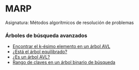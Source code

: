 # MARP
Asignatura: Métodos algorítmicos de resolución de problemas

### Árboles de búsqueda avanzados
- [Encontrar el k-ésimo elemento en un árbol AVL](Problemas%20(JUEZ)/Encontrar%20el%20k-ésimo%20elemento%20en%20un%20árbol%20AVL)
- [¿Está el árbol equilibrado?](Problemas%20(JUEZ)/¿Está%20el%20árbol%20equilibrado%3F)
- [¿Es un árbol AVL?](Problemas%20(JUEZ)/¿Es%20un%20árbol%20AVL%3F)
- [Rango de claves en un árbol binario de búsqueda](Problemas%20(JUEZ)/Rango%20de%20claves%20en%20un%20árbol%20binario%20de%20búsqueda)
